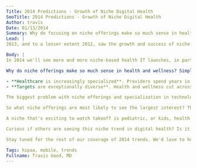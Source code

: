 ```yaml
---
Title: 2014 Predictions - Growth of Niche Digital Health
SeoTitle: 2014 Predictions - Growth of Niche Digital Health
Author: travis
Date: 01/13/2014
Summary: Why do focusing on niche offerings make so much sense in health and wellness? 
Lead: |
2013, and to a lesser extent 2012, saw the growth and success of niche-based health IT offerings. Both on the provider side, with specialty specific EHRs like those from Modernizing Medicine, and on the patient side, with apps and services like [Telcare](http://www.telcare.com/), [Propellor Health](http://propellerhealth.com/), [Ovuline](http://www.ovuline.com/), [Direct Dermatology](http://directdermatology.com/), and now [Kurbo Health](http://www.datrihealth.com/).

Body: |
In 2014 we'll see more and more niche-based health IT launches, in part because of the examples of the successes listed above, and in part because having a niche 1) helps vendors say "no" to things that don't fit, 2) allows vendors to know customers and their needs really well (workflows, integration points, etc), and 3) helps vendors develop a go to market strategy and early champion customers; I think investors also like niche assuming the niche is large enough for the investor to have an interest.

Why do niche offerings make so much sense in health and wellness? Simply put, health and wellness is extremely broad. Focusing on a niche is smart, mainly for the following reasons:

- **Healthcare is increasingly specialized**. Providers spend years in training to become experts in a very specific field. And the increasing popularity of fellowships makes medical specialties even more niche. It's getting to a point where providers, and even clinics sometimes, are devoted to just one condition. This specialization results in medical fields that hardly resemble one another - in practice, workflows, data, and tools. One of the major gripes with meaningful use is that the targets were created by and for primary care, and don't fit very well with many specialties. The reality is that the charting needs of an ophthalologist, who now could be either general, retina, oculoplastics, glaucoma, pathology, or corneal, are very different from those of a primary care outpatient physician (and a host of other specialties). Flipping the equation, the needs of the patients with these varying conditions are similarly different.
- **Targets are exceptionally diverse**. Health and wellness cut across all segments of the population - from newborn to elderly, rich to poor, across languages and cultures, acute to chronic, and lifestyle to congenital. That means building one size fits all solutions is not only challenging, it's pretty close to impossible. If you look at the provider side you see a range of users from tech savvy Twitter users in their 20s to 70 year olds that just want to get to retirement before they have to use an EHR.

The biggest problem with niche offerings and specialization in technology is that it leads to fragmentation in the market. It's very hard for large enterprises, which are getting larger all the time, that are looking for one size fits all solutions, to consider a mashup of niche solutions. And if an enterprise has the confidence to try multiple EHRs and apps for its providers and members/customers, how much is it going to cost to integrate the data from all of those apps, whether those apps are on the provider side or on the patient side. Ideally more granular integration standards will emerge, such as [HL7 FHIR](http://www.hl7.org/implement/standards/fhir/).

So what niche offerings are most likely to see the largest interest? The most likely targets are common conditions like diabetes, conditions with limited access to resources like dermatology, high volume specialties where volume is king like dermatology and ophthalmology, conditions that can be treated remotely like psychiatry, and acute conditions with engaged patients like obstetrics and oncology.

A niche that's exciting to watch takeoff is pediatric, or kids, health. Companies like [Zamzee](https://www.zamzee.com/), [Sqord](https://www.sqord.com/), and more recently Kurbo Health are entering this niche. Pediatric health is a huge determinant of adult health, and early lifestyle inventions are very powerful.

Curious if others are seeing this niche trend in digital health? Is it sustainable?

Stay tuned for the rest of our coverage of 2014 trends. We'd love to hear your feedback and thoughts on the market. Please don't hesitate to comment below.

Tags: hipaa, mobile, trends
Fullname: Travis Good, MD
---
```

